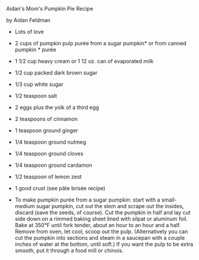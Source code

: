 Aidan's Mom's Pumpkin Pie Recipe

by Aidan Feldman

* Lots of love
* 2 cups of pumpkin pulp purée from a sugar pumpkin* or from canned pumpkin * purée
* 1 1/2 cup heavy cream or 1 12 oz. can of evaporated milk
* 1/2 cup packed dark brown sugar
* 1/3 cup white sugar
* 1/2 teaspoon salt
* 2 eggs plus the yolk of a third egg
* 2 teaspoons of cinnamon
* 1 teaspoon ground ginger
* 1/4 teaspoon ground nutmeg
* 1/4 teaspoon ground cloves
* 1/4 teaspoon ground cardamon
* 1/2 teaspoon of lemon zest
* 1 good crust (see pâte brisée recipe)

* To make pumpkin purée from a sugar pumpkin: start with a small-medium sugar pumpkin, cut out the stem and scrape out the insides, discard (save the seeds, of course). Cut the pumpkin in half and lay cut side down on a rimmed baking sheet lined with silpat or aluminum foil. Bake at 350°F until fork tender, about an hour to an hour and a half. Remove from oven, let cool, scoop out the pulp. (Alternatively you can cut the pumpkin into sections and steam in a saucepan with a couple inches of water at the bottom, until soft.) If you want the pulp to be extra smooth, put it through a food mill or chinois.

